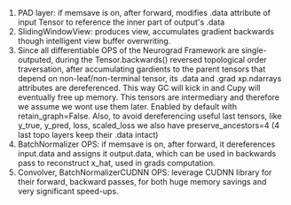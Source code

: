 1. PAD layer: if memsave is on, after forward, modifies .data attribute of input Tensor to reference the inner part of output's .data
2. SlidingWindowView: produces view, accumulates gradient backwards though intelligent view buffer overwriting.
3. Since all differentiable OPS of the Neurograd Framework are
single-outputed, during the Tensor.backwards() reversed topological order traversation, after accumulating gardients to the parent tensors that depend on non-leaf/non-terminal tensor, its .data and .grad xp.ndarrays attributes are dereferenced. This way GC will kick in and Cupy will eventually free up memory. This tensors are intermediary and
therefore we assume we wont use them later. Enabled by default with retain_graph=False. Also, to avoid dereferencing useful 
last tensors, like y_true, y_pred, loss, scaled_loss we also
have preserve_ancestors=4 (4 last topo layers keep their .data intact)
4. BatchNormalizer OPS: if memsave is on, after forward, it dereferences input.data and assigns it output.data, which can be used in backwards pass to reconstruct x_hat, used in grads
computation.
5. Convolver, BatchNormalizerCUDNN OPS: leverage CUDNN library
for their forward, backward passes, for both huge memory savings and very significant speed-ups.
